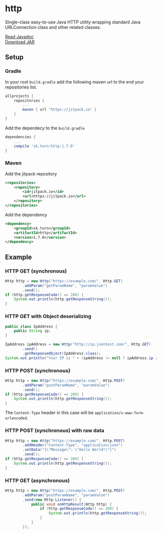 # http
Single-class easy-to-use Java HTTP utility wrapping standard Java URLConnection class and other related classes.

[Read Javadoc](https://jitpack.io/sk/turn/http/1.7.0/javadoc/)  
[Download JAR](https://jitpack.io/sk/turn/http/1.7.0/http-1.7.0.jar)

## Setup
### Gradle
In your root `build.gradle` add the following maven url to the end your repositories list.
```gradle
allprojects {
	repositories {
		...
		maven { url "https://jitpack.io" }
	}
}
```
Add the dependecy to the `build.gradle`
```gradle
dependencies {
    ...
    compile 'sk.turn:http:1.7.0'
}
```

### Maven
Add the jitpack repository
```xml
<repositories>
	<repository>
	    <id>jitpack.io</id>
	    <url>https://jitpack.io</url>
	</repository>
</repositories>
```
Add the dependency
```xml
<dependency>
    <groupId>sk.turn</groupId>
    <artifactId>http</artifactId>
    <version>1.7.0</version>
</dependency>
```

## Example
### HTTP GET (synchronous)
```java
Http http = new Http("https://example.com/", Http.GET)
        .addParam("getParamName", "paramValue")
        .send();
if (http.getResponseCode() == 200) {
    System.out.println(http.getResponseString());
}
```

### HTTP GET with Object deserializing
```java
public class IpAddress {
    public String ip;
}

IpAddress ipAddress = new Http("http://ip.jsontest.com/", Http.GET)
        .send()
        .getResponseObject(IpAddress.class);
System.out.println("Your IP is " + (ipAddress != null ? ipAddress.ip : "Unknown"));
```

### HTTP POST (synchronous)
```java
Http http = new Http("https://example.com/", Http.POST)
        .addParam("postParamName", "paramValue")
        .send();
if (http.getResponseCode() == 200) {
    System.out.println(http.getResponseString());
}
```
The `Content-Type` header in this case will be `application/x-www-form-urlencoded`.

### HTTP POST (synchronous) with raw data
```java
Http http = new Http("https://example.com/", Http.POST)
        .addHeader("Content-Type", "application/json")
        .setData("{\"Message\": \"Hello World!\"}")
        .send();
if (http.getResponseCode() == 200) {
    System.out.println(http.getResponseString());
}
```

### HTTP GET (asynchronous)
```java
Http http = new Http("https://example.com/", Http.POST)
        .addParam("postParamName", "paramValue")
        .send(new Http.Listener() {
            public void onHttpResult(Http http) {
                if (http.getResponseCode() == 200) {
                    System.out.println(http.getResponseString());
                }
            }
        });
```
